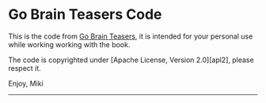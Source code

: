 # Go Brain Teasers Code

This is the code from [Go Brain Teasers][gbt], it is intended for your personal
use while working working with the book.

The code is copyrighted under [Apache License, Version 2.0][apl2], please
respect it.

Enjoy, Miki

---
[apl]: https://opensource.org/licenses/Apache-2.0
[gbt]: FIXME
